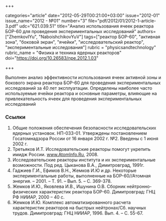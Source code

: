 +++

categories="article"
date="2012-05-29T00:21:00+03:00"
issue="2012-01"
issue_name="2012 - №01"
number="3"
file="pdf/2012/01/2012-1-article-3.pdf"
udc="621.039.51"
title="Анализ использования ячеек реактора БОР-60 для проведения экспериментальных исследований"
authors=["ZhemkovIYu", "NaboishchikovYuV"]
tags=["реактор БОР-60", "активная зона", "боковой экран", "ячейки", "исследовательский реактор", "экспериментальные исследования"]
rubric = "physicsandtechnology"
rubric_name = "Физика и техника ядерных реакторов"
doi="https://doi.org/10.26583/npe.2012.1.03"

+++

Выполнен анализ эффективности использования ячеек активной зоны и бокового экрана реактора БОР-60 для проведения экспериментальных исследований за 40 лет эксплуатации. Определены наиболее часто используемые ячейки реактора и основные параметры, влияющие на привлекательность ячеек для проведения экспериментальных исследований

### Ссылки

1. Общие положения обеспечения безопасности исследовательских ядерных установок. НП-033-01. Утверждены постановлением Госатомнадзора России от 16 января 2002 г. №2. Введены с 1 июня 2002 г.
2. Третьяков И.Т. Исследовательские реакторы помогут укрепить имидж России. www.AtomInfo.Ru, 2008.
3. Исследовательские реакторы института и их экспериментальные возможности. Под ред. Цыканова В.А., Димитровград, 1991г.
4. Гаджиев Г.И., Ефимов В.Н., Жемков И.Ю и др. Некоторые экспериментальные работы, выполненные на БОР-60//Атомная энергия. – 2001. – Т. 91. – Вып. 5. – С. 369-378.
5. Жемков И.Ю., Яковлева И.В., Ишунина О.В. Сборник нейтронно-физических характеристик реактора БОР-60. Димитровград: ГНЦ РФ НИИАР, 2000 – 40 с.
6. Жемков И.Ю. Комплекс автоматизированного расчета характеристик реакторов на быстрых нейтронах/Сб. научных трудов. Димитровград: ГНЦ НИИАР, 1996. Вып. 4. – С. 55-67.